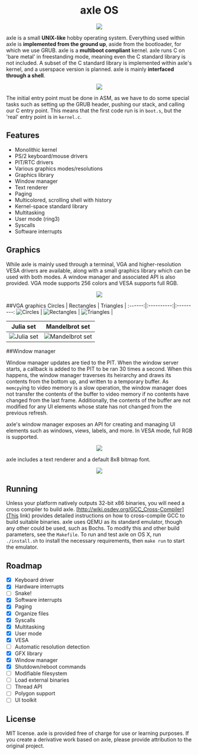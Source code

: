 <h1 align="center">axle OS</h1>

<p align="center"><img src="screenshots/boot.png"></p>

axle is a small **UNIX-like** hobby operating system. Everything used within axle is **implemented from the ground up**, aside from the bootloader, for which we use GRUB. axle is a **multiboot compliant** kernel. axle runs C on 'bare metal' in freestanding mode, meaning even the C standard library is not included. A subset of the C standard library is implemented within axle's kernel, and a userspace version is planned. axle is mainly **interfaced through a shell**.

<p align="center"><img src="screenshots/startup.png"></p>

The initial entry point must be done in ASM, as we have to do some special tasks such as setting up the GRUB header, pushing our stack, and calling our C entry point. This means that the first code run is in `boot.s`, but the 'real' entry point is in `kernel.c`.

Features
------------
* Monolithic kernel
* PS/2 keyboard/mouse drivers
* PIT/RTC drivers
* Various graphics modes/resolutions
* Graphics library
* Window manager
* Text renderer
* Paging
* Multicolored, scrolling shell with history
* Kernel-space standard library
* Multitasking
* User mode (ring3)
* Syscalls
* Software interrupts

Graphics
-------------

While axle is mainly used through a terminal, VGA and higher-resolution VESA drivers are available, along with a small graphics library which can be used with both modes. A window manager and associated API is also provided. VGA mode supports 256 colors and VESA supports full RGB.

<p align="center"><img src="screenshots/help.png"></p>

##VGA graphics
Circles | Rectangles | Triangles | 
:------:|:----------:|:---------:
![Circles](/screenshots/circle.png) | ![Rectangles](/screenshots/rect.png) | ![Triangles](/screenshots/triangle.png) | 

Julia set | Mandelbrot set
:--------:|:-------------:
![Julia set](/screenshots/julia.png) | ![Mandelbrot set](/screenshots/mandelbrot.png)

##Window manager

Window manager updates are tied to the PIT. When the window server starts, a callback is added to the PIT to be ran 30 times a second. When this happens, the window manager traverses its heirarchy and draws its contents from the bottom up, and written to a temporary buffer. As `memcpy`ing to video memory is a slow operation, the window manager does not transfer the contents of the buffer to video memory if no contents have changed from the last frame. Additionally, the contents of the buffer are not modified for any UI elements whose state has not changed from the previous refresh.

axle's window manager exposes an API for creating and managing UI elements such as windows, views, labels, and more. In VESA mode, full RGB is supported.
<p align="center"><img src="screenshots/color_test.png"></p>

axle includes a text renderer and a default 8x8 bitmap font.
<p align="center"><img src="screenshots/text_test.png"></p>

Running
----------------------
Unless your platform natively outputs 32-bit x86 binaries, you will need a cross compiler to build axle. [http://wiki.osdev.org/GCC_Cross-Compiler](This link) provides detailed instructions on how to cross-compile GCC to build suitable binaries.
axle uses QEMU as its standard emulator, though any other could be used, such as Bochs. To modify this and other build parameters, see the `Makefile`.
To run and test axle on OS X, run `./install.sh` to install the necessary requirements, then `make run` to start the emulator.

Roadmap
---------------------

- [x] Keyboard driver
- [x] Hardware interrupts
- [ ] Snake!
- [x] Software interrupts
- [x] Paging
- [x] Organize files
- [x] Syscalls
- [x] Multitasking
- [x] User mode
- [x] VESA
- [ ] Automatic resolution detection
- [x] GFX library
- [x] Window manager
- [x] Shutdown/reboot commands
- [ ] Modifiable filesystem
- [ ] Load external binaries
- [ ] Thread API
- [ ] Polygon support 
- [ ] UI toolkit

License
--------------
MIT license. axle is provided free of charge for use or learning purposes. If you create a derivative work based on axle, please provide attribution to the original project.
